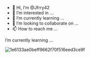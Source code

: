 - 👋 Hi, I’m @Jfrry42
- 👀 I’m interested in ...
- 🌱 I’m currently learning ...
- 💞️ I’m looking to collaborate on ...
- 📫 How to reach me ...

<!---
Jfrry42/Jfrry42 is a ✨ special ✨ repository because its `README.md` (this file) appears on your GitHub profile.
You can click the Preview link to take a look at your changes.
---> I’m currently learning ...
![1e6133ae0beff9662f70f516eed3ce9f](https://user-images.githubusercontent.com/120243472/208831547-2f511115-7dc3-4b58-a2ba-ecbb861feb9a.jpg)
